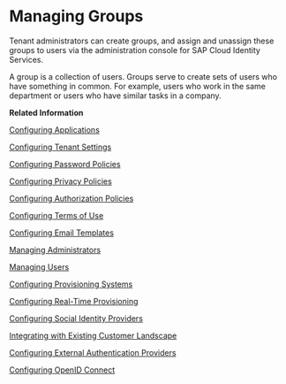 <!-- loioddd067c899f94e2f9006cc4dd417be80 -->

# Managing Groups

Tenant administrators can create groups, and assign and unassign these groups to users via the administration console for SAP Cloud Identity Services.



A group is a collection of users. Groups serve to create sets of users who have something in common. For example, users who work in the same department or users who have similar tasks in a company.

**Related Information**  


[Configuring Applications](configuring-applications-61ad3b0.md "This section describes how you can configure the user authentication, access to an application, and use a branding style in accordance with your company requirements. It also explains the trust configuration between Identity Authentication and a service provider or client (relying party).")

[Configuring Tenant Settings](configuring-tenant-settings-d4d6fdc.md "Initially, the tenants are configured to use default settings. This section describes how you as a tenant administrator can make custom tenant configurations.")

[Configuring Password Policies](configuring-password-policies-12b3395.md "Passwords for the authentication of users are subject to certain rules. These rules are defined in the password policy. Identity Authentication provides you with two predefined password policies, in addition to which you can create and configure up to three custom password policies.")

[Configuring Privacy Policies](configuring-privacy-policies-ed48466.md "You can configure a custom privacy policy document by creating a new document, adding and editing its language versions, and defining the document for an application.")

[Configuring Authorization Policies](configuring-authorization-policies-982ac5f.md "Authorization management enables SAP Cloud Identity Services administrators to use authorization policies, customize them, and assign them to users.")

[Configuring Terms of Use](configuring-terms-of-use-61d3a86.md "You can configure a custom terms of use document by creating a new document, adding and editing its language versions, and defining the document for an application.")

[Configuring Email Templates](configuring-email-templates-b2afbcd.md "Tenant administrators can use the default or a custom email template set for the application processes.")

[Managing Administrators](managing-administrators-786eea2.md "This section describes how, as a tenant administrator, you can list all administrators in the administration console for SAP Cloud Identity Services, add new administrators, and edit the administrator authorizations. You can also remove administrators.")

[Managing Users](managing-users-228428f.md "Tenant administrators can manage user accounts via the administration console for SAP Cloud Identity Services, and via APIs.")

[Configuring Provisioning Systems](configuring-provisioning-systems-f149f76.md "Configure provisioning systems for synchronizing users and groups between business applications.")

[Configuring Real-Time Provisioning](configuring-real-time-provisioning-617dd4b.md "As a tenant administrator, you can configure real-time provisioning to immediately provision entities from source to target systems.")

[Configuring Social Identity Providers](configuring-social-identity-providers-17d400d.md "By configuring a social provider, users can log on to applications with their social media credentials by linking their accounts in Identity Authentication to the social media account.")

[Integrating with Existing Customer Landscape](integrating-with-existing-customer-landscape-cf29ea1.md "Identity Authentication can be integrated with already existing customer landscape and supports different types of delegated authentication.")

[Configuring External Authentication Providers](configuring-external-authentication-providers-4f02f94.md "Configure authentication providers in the administration console for SAP Cloud Identity Services to manage users from external providers.")

[Configuring OpenID Connect](configuring-openid-connect-a789c9c.md "You can use Identity Authentication for authentication in OpenID Connect protected applications.")

